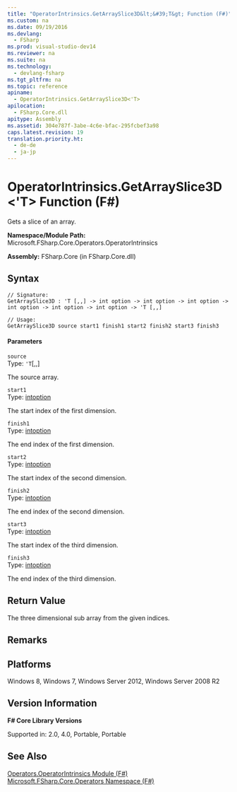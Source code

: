 ```yaml
---
title: "OperatorIntrinsics.GetArraySlice3D&lt;&#39;T&gt; Function (F#)"
ms.custom: na
ms.date: 09/19/2016
ms.devlang: 
  - FSharp
ms.prod: visual-studio-dev14
ms.reviewer: na
ms.suite: na
ms.technology: 
  - devlang-fsharp
ms.tgt_pltfrm: na
ms.topic: reference
apiname: 
  - OperatorIntrinsics.GetArraySlice3D<'T>
apilocation: 
  - FSharp.Core.dll
apitype: Assembly
ms.assetid: 304e787f-3abe-4c6e-bfac-295fcbef3a98
caps.latest.revision: 19
translation.priority.ht: 
  - de-de
  - ja-jp
---
```

# OperatorIntrinsics.GetArraySlice3D&lt;&#39;T&gt; Function (F#)
Gets a slice of an array.  
  
 **Namespace/Module Path:** Microsoft.FSharp.Core.Operators.OperatorIntrinsics  
  
 **Assembly:** FSharp.Core (in FSharp.Core.dll)  
  
## Syntax  
  
```  
// Signature:  
GetArraySlice3D : 'T [,,] -> int option -> int option -> int option -> int option -> int option -> int option -> 'T [,,]  
  
// Usage:  
GetArraySlice3D source start1 finish1 start2 finish2 start3 finish3  
```  
  
#### Parameters  
 `source`  
 Type: `'T`[&#91;,,&#93;](../Topic/Core.%3C'T%3E%20Type%20\(F%23\)3.md)  
  
 The source array.  
  
 `start1`  
 Type: [int](../vs140/Core.int-Type-Abbreviation--F#-.md)[option](../vs140/Core.option--T--Type-Abbreviation--F#-.md)  
  
 The start index of the first dimension.  
  
 `finish1`  
 Type: [int](../vs140/Core.int-Type-Abbreviation--F#-.md)[option](../vs140/Core.option--T--Type-Abbreviation--F#-.md)  
  
 The end index of the first dimension.  
  
 `start2`  
 Type: [int](../vs140/Core.int-Type-Abbreviation--F#-.md)[option](../vs140/Core.option--T--Type-Abbreviation--F#-.md)  
  
 The start index of the second dimension.  
  
 `finish2`  
 Type: [int](../vs140/Core.int-Type-Abbreviation--F#-.md)[option](../vs140/Core.option--T--Type-Abbreviation--F#-.md)  
  
 The end index of the second dimension.  
  
 `start3`  
 Type: [int](../vs140/Core.int-Type-Abbreviation--F#-.md)[option](../vs140/Core.option--T--Type-Abbreviation--F#-.md)  
  
 The start index of the third dimension.  
  
 `finish3`  
 Type: [int](../vs140/Core.int-Type-Abbreviation--F#-.md)[option](../vs140/Core.option--T--Type-Abbreviation--F#-.md)  
  
 The end index of the third dimension.  
  
## Return Value  
 The three dimensional sub array from the given indices.  
  
## Remarks  
  
## Platforms  
 Windows 8, Windows 7, Windows Server 2012, Windows Server 2008 R2  
  
## Version Information  
 **F# Core Library Versions**  
  
 Supported in: 2.0, 4.0, Portable, Portable  
  
## See Also  
 [Operators.OperatorIntrinsics Module (F#)](../vs140/Operators.OperatorIntrinsics-Module--F#-.md)   
 [Microsoft.FSharp.Core.Operators Namespace (F#)](../Topic/Core.Operators%20Module%20\(F%23\).md)